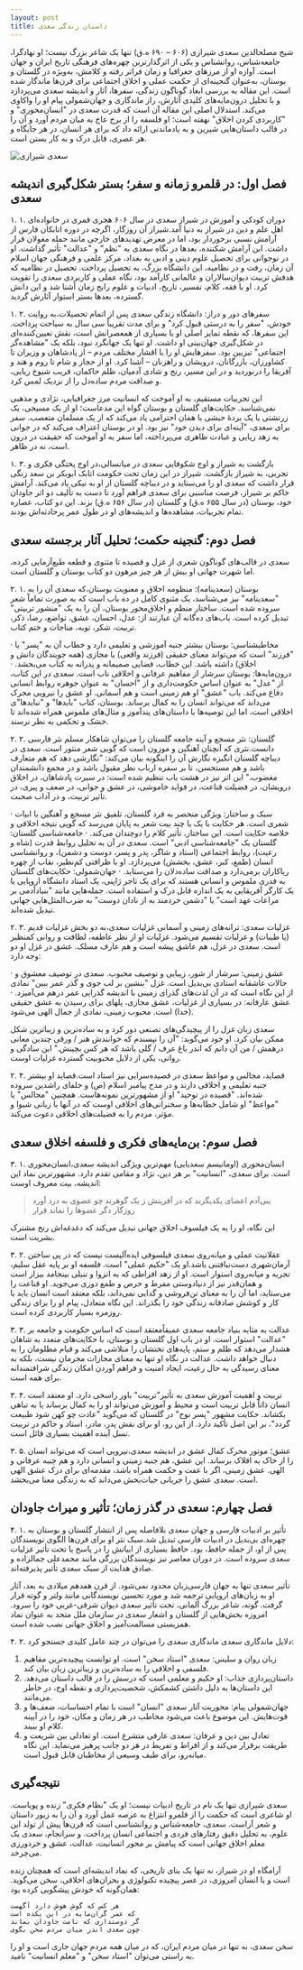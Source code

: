 ```yaml
---
layout: post
title: داستان زندگی سعدی
---
```


شیخ مصلحالدین سعدی شیرازی (۶۰۶ – ۶۹۰ ه.ق) تنها یک شاعر بزرگ نیست؛ او نهادگرا، جامعه‌شناس، روانشناس و یکی از اثرگذارترین چهره‌های فرهنگی تاریخ ایران و جهان است. آوازه او از مرزهای جغرافیا و زمان فراتر رفته و کلامش، به‌ویژه در گلستان و بوستان، به‌عنوان گنجینه‌ای از حکمت عملی و اخلاق اجتماعی برای قرن‌ها ماندگار شده است. این مقاله به بررسی ابعاد گوناگون زندگی، سفرها، آثار و اندیشه سعدی می‌پردازد و با تحلیل درون‌مایه‌های کلیدی آثارش، راز ماندگاری و جهان‌شمولی پیام او را واکاوی می‌کند. استدلال اصلی این مقاله آن است که قدرت سعدی در "انسان‌محوری" و "کاربردی کردن اخلاق" نهفته است؛ او فلسفه را از برج عاج به میان مردم آورد و آن را در قالب داستان‌هایی شیرین و به یادماندنی ارائه داد که برای هر انسان، در هر جایگاه و هر عصری، قابل درک و به کار بستن است.

![سعدی شیرازی](https://indexes.ir/biography/saadi-shirazi.jpg)

## فصل اول: در قلمرو زمانه و سفر؛ بستر شکل‌گیری اندیشه سعدی

۱. ۱. دوران کودکی و آموزش در شیراز
سعدی در سال ۶۰۶ هجری قمری در خانواده‌ای اهل علم و دین در شیراز به دنیا آمد.شیراز آن روزگار، اگرچه در دوره اتابکان فارس از آرامش نسبی برخوردار بود، اما در معرض تهدیدهای خارجی مانند حمله مغولان قرار داشت. این آرامش شکننده، بعدها در نگاه سعدی به "نظم" و "عدالت" تأثیر گذاشت. او در نوجوانی برای تحصیل علوم دینی و ادبی به بغداد، مرکز علمی و فرهنگی جهان اسلام آن زمان، رفت و در نظامیه، این دانشگاه بزرگ، به تحصیل پرداخت. تحصیل در نظامیه که هدفش تربیت دیوان‌سالاران و عالمانی کارآمد بود، نگاه عملی و کاربردی سعدی را تقویت کرد. او با فقه، کلام، تفسیر، تاریخ، ادبیات و علوم رایج زمان آشنا شد و این دانش گسترده، بعدها بستر استوار آثارش گردید.

۱. ۲. سفرهای دور و دراز: دانشگاه زندگی
سعدی پس از اتمام تحصیلات،به روایت خودش، "سفر را به درستی قبول کرد" و برای مدت تقریباً سی سال به سیاحت پرداخت. این سفرها، که نقطه تمایز اصلی او با بسیاری از همعصرانش است، نقش تعیین‌کننده‌ای در شکل‌گیری جهان‌بینی او داشت. او تنها یک جهانگرد نبود، بلکه یک "مشاهد‌ه‌گر اجتماعی" تیزبین بود. سفرهایش او را با اقشار مختلف مردم – از پادشاهان و وزیران تا کشاورزان، بازرگانان، درویشان و راهزنان – آشنا کرد. او از حجاز و شام تا روم و هند و آفریقا را درنوردید و در این مسیر، رنج و شادی آدمیان، ظلم حاکمان، فریب شیوخ ریایی، و صداقت مردم ساده‌دل را از نزدیک لمس کرد.

این تجربیات مستقیم، به او آموخت که انسانیت مرز جغرافیایی، نژادی و مذهبی نمی‌شناسد. حکایت‌های گلستان و بوستان گواه این مدعاست؛ او از یک مسیحی، یک زرتشتی یا یک بردۀ حبشی با همان احترامی یاد می‌کند که از یک مسلمان متعصب. سفر برای سعدی، "آینه‌ای برای دیدن خود" نیز بود. او در بوستان اعتراف می‌کند که در جوانی به زهد ریایی و عبادت ظاهری می‌پرداخته، اما سفر به او آموخت که حقیقت در درون است، نه در ظاهر.

۱. ۳. بازگشت به شیراز و اوج شکوفایی
سعدی در میانسالی،در اوج پختگی فکری و تجربی، به شیراز بازگشت. شیراز در این زمان تحت حکومت اتابک ابوبکر بن سعد زنگی قرار داشت که سعدی او را می‌ستاید و در دیباچه گلستان از او به نیکی یاد می‌کند. آرامش حاکم بر شیراز، فرصت مناسبی برای سعدی فراهم آورد تا دست به تألیف دو اثر جاودان خود، بوستان (در سال ۶۵۵ ه.ق) و گلستان (در سال ۶۵۶ ه.ق) بزند. این دو کتاب، عصاره تمام تجربیات، مشاهده‌ها و اندیشه‌های او در طول عمر پرحادثه‌اش بودند.

## فصل دوم: گنجینه حکمت؛ تحلیل آثار برجسته سعدی

سعدی در قالب‌های گوناگون شعری از غزل و قصیده تا مثنوی و قطعه طبع‌آزمایی کرده، اما شهرت جهانی او بیش از هر چیز مرهون دو کتاب بوستان و گلستان است.

۲. ۱. بوستان (سعدینامه): منظومه اخلاق و معنویت
بوستان،که سعدی آن را به "سعدینامه" نیز می‌شناسد، یک مثنوی کامل در ده باب است که به صورت تماماً شعر سروده شده است. ساختار منظم و اخلاق‌محور بوستان، آن را به یک "منشور تربیتی" تبدیل کرده است. باب‌های ده‌گانه آن عبارتند از: عدل، احسان، عشق، تواضع، رضا، ذکر، تربیت، شکر، توبه، مناجات و ختم کتاب.

· مخاطبشناسی: بوستان بیشتر جنبه آموزشی و تعلیمی دارد و خطاب آن به "پسر" یا "فرزند" است که می‌تواند معنای حقیقی (فرزند واقعی) یا مجازی (همه جویندگان دانش و اخلاق) داشته باشد. این خطاب، فضایی صمیمانه و پدرانه به کتاب می‌بخشد.
· درون‌مایه‌ها: بوستان سرشار از مفاهیم عرفانی و اخلاقی ناب است. سعدی در این کتاب، از "عدل" به عنوان اساس حکومت‌داری و از "احسان" به عنوان جوهره روابط انسانی دفاع می‌کند. باب "عشق" او هم زمینی است و هم آسمانی. او عشق را نیرویی محرک می‌داند که می‌تواند انسان را به کمال برساند. بوستان، کتاب "بایدها" و "نبایدها"ی اخلاقی است، اما این توصیه‌ها با داستان‌های پندآموز و مثال‌های ملموس همراه شده‌اند تا خشک و تحکمی به نظر نرسند.

۲. ۲. گلستان: نثر مسجع و آینه جامعه
گلستان را می‌توان شاهکار مسلم نثر فارسی دانست.نثری که آنچنان آهنگین و موزون است که گویی شعر منثور است. سعدی در دیباچه گلستان انگیزه نگارش آن را اینگونه بیان می‌کند: "نگارشی دهد که هم متعارف باشد و هم مستحسن، تا بر سفره ارباب نظر مقبول باشد و در مجمع دانشمندان مغضوب." این اثر نیز در هشت باب تنظیم شده است: در سیرت پادشاهان، در اخلاق درویشان، در فضیلت قناعت، در فواید خاموشی، در عشق و جوانی، در ضعف و پیری، در تأثیر تربیت، و در آداب صحبت.

· سبک و ساختار: ویژگی منحصر به فرد گلستان، تلفیق نثر مسجع و آهنگین با ابیات شعری است. هر حکایت با یک یا چند بیت شعر به پایان می‌رسد که گویی نتیجه اخلاقی و خلاصه حکایت است. این ساختار، تأثیر کلام را دوچندان می‌کند.
· جامعه‌شناسی گلستان: گلستان یک "جامعه‌شناسی ادبی" است. سعدی در آن به تحلیل روابط قدرت (شاه و رعیت)، روابط اجتماعی (استاد و شاگر، پدر و پسر، دوست و دشمن)، و روانشناسی انسان (طمع، کبر، عشق، بخشش) می‌پردازد. او با ظرافتی کم‌نظیر، نقاب از چهره ریاکاران برمی‌دارد و صداقت ساده‌دلان را می‌ستاید.
· جهان‌شمولی: حکایت‌های گلستان به قدری ملموس و انسانی هستند که برای یک تاجر ژاپنی، یک استاد دانشگاه اروپایی یا یک کارگر آفریقایی به یک اندازه قابل درک و استفاده است. جمله‌هایی مانند "بنیادآدمی بر مراعات عهد است" یا "دشمن خردمند به از نادان دوست" به ضرب‌المثل‌هایی جهانی تبدیل شده‌اند.

۲. ۳. غزلیات سعدی: ترانه‌های زمینی و آسمانی
غزلیات سعدی،به دو بخش غزلیات قدیم (یا طیبات) و غزلیات تقسیم می‌شود. غزلیات او از نظر عاطفه، لطافت و روانی کمنظیر است. سعدی در غزل، هم عاشق پیشه است و هم عارف مسلک. عشق در غزل او دو وجه دارد:

· عشق زمینی: سرشار از شور، زیبایی و توصیف محبوب. سعدی در توصیف معشوق و حالات عاشقانه استادی بی‌بدیل است. غزل "بنشین بر لب جوی و گذر عمر ببین" نمادی از این نگاه است که در آن لذت‌های گذرای زمینی با اندیشه گذرایی عمر درهم می‌آمیزد.
· عشق عارفانه: در بسیاری از غزلیات، عشق مجازی، پلهای برای رسیدن به عشق حقیقی (خدا) است. محبوب زمینی، نمادی از جمال الهی می‌شود.

سعدی زبان غزل را از پیچیدگی‌های تصنعی دور کرد و به ساده‌ترین و زیباترین شکل ممکن بیان کرد. او خود می‌گوید: "آن را نپسندم که خوانندش هنر / ورقی چندین معانی درهمش / من آن دانم که اندر باغ عرف / گلی باشد که هر کس بچینش." این سادگی و روانی، یکی از دلایل محبوبیت گسترده غزلیات اوست.

۲. ۴. قصاید، مجالس و مواعظ
سعدی در قصیده‌سرایی نیز استاد است.قصاید او بیشتر جنبه تعلیمی و اخلاقی دارند و در مدح پیامبر اسلام (ص) و خلفای راشدین سروده شده‌اند. "قصیده در توحید" او از مشهورترین نمونه‌هاست. همچنین "مجالس" یا "مواعظ" او شامل خطابه‌ها و سخنرانی‌های اخلاقی اوست که در آنها با زبانی شیوا و مؤثر، مردم را به فضیلت‌های اخلاقی دعوت می‌کند.

## فصل سوم: بن‌مایه‌های فکری و فلسفه اخلاق سعدی

۳. ۱. انسان‌محوری (اومانیسم سعدیایی)
مهم‌ترین ویژگی اندیشه سعدی،انسان‌محوری است. برای سعدی، "انسانیت" بر هر دین، نژاد و مقامی تقدم دارد. مشهورترین نماد این اندیشه، بیت معروف اوست:

> بنی‌آدم اعضای یکدیگرند
> که در آفرینش ز یک گوهرند
> چو عضوی به درد آورد روزگار
> دگر عضوها را نماند قرار

این نگاه، او را به یک فیلسوف اخلاق جهانی تبدیل می‌کند که دغدغه‌اش رنج مشترک بشریت است.

۳. ۲. عقلانیت عملی و میانه‌روی
سعدی فیلسوفی ایده‌آلیست نیست که در پی ساختن آرمان‌شهری دست‌نیافتنی باشد.او یک "حکیم عملی" است. فلسفه او بر پایه عقل سلیم، تجربه و میانه‌روی استوار است. او از زهد افراطی که به انزوا و تنبلی بینجامد بیزار است و همان‌قدر نیز از دنیادوستی مفرط و حرص و طمع دوری می‌جوید. او قناعت را می‌ستاید، اما آن را به معنای تن‌فروشی و گدایی نمی‌داند، بلکه معتقد است انسان باید با کار و کوشش صادقانه زندگی خود را بگذراند. این نگاه متعادل، پیام او را برای زندگی روزمره بسیار کاربردی کرده است.

۳. ۳. عدالت به مثابه بنیاد جامعه
سعدی عمیقاًمعتقد است که اساس حکومت و جامعه بر "عدالت" استوار است. او در باب اول گلستان و بوستان، با حکایت‌های متعدد به شاهان هشدار می‌دهد که ظلم و ستم، پایه‌های تختشان را متلاشی می‌کند و قیام مظلومان را به دنبال خواهد داشت. عدالت در نگاه او تنها به معنای مجازات مجرمان نیست، بلکه به معنای رسیدگی به حال رعیت، ایجاد امنیت و فراهم آوردن امکان زندگی شرافتمندانه برای همه است.

۳. ۴. تربیت و اهمیت آموزش
سعدی به تأثیر"تربیت" باور راسخی دارد. او معتقد است انسان ذاتاً قابل تربیت است و محیط و آموزش می‌تواند او را به کمال برساند یا به تباهی بکشاند. حکایت مشهور "پسر نوح" در گلستان که می‌گوید "عادت چو کهن شود طبیعت گردد"، بر این اصل تأکید دارد. از این رو، او برای نقش پدر، مادر، استاد و حاکم در تربیت نسل آینده اهمیت بسیاری قائل است.

۳. ۵. عشق؛ موتور محرک کمال
عشق در اندیشه سعدی،نیرویی است که می‌تواند انسان را از خاک به افلاک برساند. این عشق، هم جنبه زمینی و انسانی دارد و هم جنبه عرفانی و الهی. عشق زمینی، اگر با عفت و حکمت همراه باشد، مقدمه‌ای برای درک عشق الهی است. سعدی عشق را جریانی حیات‌بخش می‌داند که به زندگی معنا می‌بخشد.

## فصل چهارم: سعدی در گذر زمان؛ تأثیر و میراث جاودان

۴. ۱. تأثیر بر ادبیات فارسی و جهان
سعدی بلافاصله پس از انتشار گلستان و بوستان به چهره‌ای بی‌بدیل در ادبیات فارسی تبدیل شد.سبک نثر او برای قرن‌ها الگوی نویسندگان پس از او، از جمله حافظ، بود. حافظ بسیاری از ابیاتش را در پاسخ یا تحت تأثیر غزلیات سعدی سروده است. در دوران معاصر نیز نویسندگان بزرگی مانند محمدعلی جمالزاده و صادق هدایت از سبک سعدی تأثیر پذیرفته‌اند.

تأثیر سعدی تنها به جهان فارسی‌زبان محدود نمی‌شود. از قرن هفدهم میلادی به بعد، آثار او به زبان‌های اروپایی ترجمه شد و مورد تحسین نویسندگانی مانند ولتر و گوته قرار گرفت. گوته، شاعر بزرگ آلمانی، تحت تأثیر سعدی دیوان شرقی-غربی خود را سرود. امروزه بخش‌هایی از گلستان و اشعار سعدی در سازمان ملل متحد به عنوان نماد همزیستی مسالمت‌آمیز و اخلاق جهانی نصب شده است.

۴. ۲. دلایل ماندگاری سعدی
ماندگاری سعدی را می‌توان در چند عامل کلیدی جستجو کرد:

1. زبان روان و سلیس: سعدی "استاد سخن" است. او توانست پیچیده‌ترین مفاهیم فلسفی و اخلاقی را به ساده‌ترین و زیباترین زبان بیان کند.
2. داستان‌پردازی جذاب: او حکیم و معلمی است که درسش را در قالب داستان می‌دهد. این داستان‌ها به دلیل داشتن کشمکش، شخصیت‌پردازی و نقطه اوج، در خاطر می‌مانند.
3. جهان‌شمولی پیام: محوریت آثار سعدی "انسان" است با تمام احساسات، ضعف‌ها و قوت‌هایش. این موضوع باعث می‌شود مخاطب در هر زمان و مکان، خود را در آیینه کلام او ببیند.
4. تعادل بین دین و عرفان: سعدی عارفی متشرع است. او تعادلی بین شریعت و طریقت برقرار می‌کند و از افراط و تفریط در هر دو جانب پرهیز می‌نماید. این نگاه میانه‌رو، برای طیف وسیعی از مخاطبان قابل قبول است.

## نتیجه‌گیری

سعدی شیرازی تنها یک نام در تاریخ ادبیات نیست؛ او یک "نظام فکری" زنده و پویاست. او شاعری است که حکمت را از قلمرو انتزاع به عرصه عمل آورد و آن را به زیور داستان و شعر آراست. سعدی، جامعه‌شناس و روانشناسی است که قرن‌ها پیش از تولد این علوم، به تحلیل دقیق رفتارهای فردی و اجتماعی انسان پرداخت. و سرانجام، سعدی یک معلم اخلاق جهانی است که پیامش بر محور انسانیت، عدالت، عشق و خردورزی می‌چرخد.

آرامگاه او در شیراز، نه تنها یک بنای تاریخی، که نماد اندیشه‌ای است که همچنان زنده است و با انسان امروزی، در عصر پیچیده تکنولوژی و بحران‌های اخلاقی، سخن می‌گوید. همان‌گونه که خودش پیشگویی کرده بود:

```
هر کس که گوش هوش دارد آگهست
که عمر گران‌مایه در این یکده است
گر دوستداری که نامت جاودان بماند
چون سعدی اندر میان مردم سخن بگوی
```

سخن سعدی، نه تنها در میان مردم ایران، که در میان همه مردم جهان جاری است و او را به راستی می‌توان "استاد سخن" و "معلم انسانیت" نامید.

